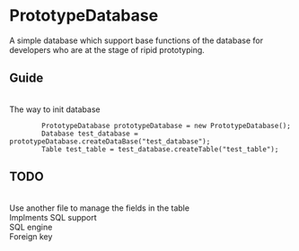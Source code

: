 # PrototypeDatabase
A simple database which support base functions of the database for developers who are at the stage of ripid prototyping.

Guide
-------

<br> The way to init database
```
        PrototypeDatabase prototypeDatabase = new PrototypeDatabase();
        Database test_database = prototypeDatabase.createDataBase("test_database");
        Table test_table = test_database.createTable("test_table");
```

TODO
--------

<br>Use another file to manage the fields in the table
<br>Implments SQL support
<br>SQL engine
<br>Foreign key

